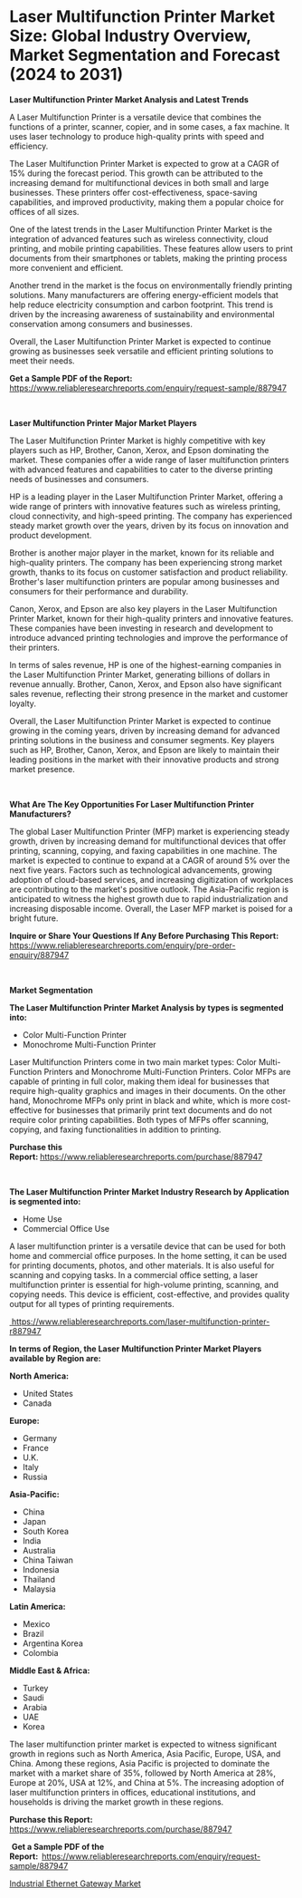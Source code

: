 <p><h1>Laser Multifunction Printer Market Size: Global Industry Overview, Market Segmentation and Forecast (2024 to 2031)</h1></p><p><strong>Laser Multifunction Printer Market Analysis and Latest Trends</strong></p>
<p><p>A Laser Multifunction Printer is a versatile device that combines the functions of a printer, scanner, copier, and in some cases, a fax machine. It uses laser technology to produce high-quality prints with speed and efficiency.</p><p>The Laser Multifunction Printer Market is expected to grow at a CAGR of 15% during the forecast period. This growth can be attributed to the increasing demand for multifunctional devices in both small and large businesses. These printers offer cost-effectiveness, space-saving capabilities, and improved productivity, making them a popular choice for offices of all sizes.</p><p>One of the latest trends in the Laser Multifunction Printer Market is the integration of advanced features such as wireless connectivity, cloud printing, and mobile printing capabilities. These features allow users to print documents from their smartphones or tablets, making the printing process more convenient and efficient.</p><p>Another trend in the market is the focus on environmentally friendly printing solutions. Many manufacturers are offering energy-efficient models that help reduce electricity consumption and carbon footprint. This trend is driven by the increasing awareness of sustainability and environmental conservation among consumers and businesses.</p><p>Overall, the Laser Multifunction Printer Market is expected to continue growing as businesses seek versatile and efficient printing solutions to meet their needs.</p></p>
<p><strong>Get a Sample PDF of the Report:&nbsp;</strong> <a href="https://www.reliableresearchreports.com/enquiry/request-sample/887947">https://www.reliableresearchreports.com/enquiry/request-sample/887947</a></p>
<p>&nbsp;</p>
<p><strong>Laser Multifunction Printer Major Market Players</strong></p>
<p><p>The Laser Multifunction Printer Market is highly competitive with key players such as HP, Brother, Canon, Xerox, and Epson dominating the market. These companies offer a wide range of laser multifunction printers with advanced features and capabilities to cater to the diverse printing needs of businesses and consumers.</p><p>HP is a leading player in the Laser Multifunction Printer Market, offering a wide range of printers with innovative features such as wireless printing, cloud connectivity, and high-speed printing. The company has experienced steady market growth over the years, driven by its focus on innovation and product development.</p><p>Brother is another major player in the market, known for its reliable and high-quality printers. The company has been experiencing strong market growth, thanks to its focus on customer satisfaction and product reliability. Brother's laser multifunction printers are popular among businesses and consumers for their performance and durability.</p><p>Canon, Xerox, and Epson are also key players in the Laser Multifunction Printer Market, known for their high-quality printers and innovative features. These companies have been investing in research and development to introduce advanced printing technologies and improve the performance of their printers.</p><p>In terms of sales revenue, HP is one of the highest-earning companies in the Laser Multifunction Printer Market, generating billions of dollars in revenue annually. Brother, Canon, Xerox, and Epson also have significant sales revenue, reflecting their strong presence in the market and customer loyalty.</p><p>Overall, the Laser Multifunction Printer Market is expected to continue growing in the coming years, driven by increasing demand for advanced printing solutions in the business and consumer segments. Key players such as HP, Brother, Canon, Xerox, and Epson are likely to maintain their leading positions in the market with their innovative products and strong market presence.</p></p>
<p>&nbsp;</p>
<p><strong>What Are The Key Opportunities For Laser Multifunction Printer Manufacturers?</strong></p>
<p><p>The global Laser Multifunction Printer (MFP) market is experiencing steady growth, driven by increasing demand for multifunctional devices that offer printing, scanning, copying, and faxing capabilities in one machine. The market is expected to continue to expand at a CAGR of around 5% over the next five years. Factors such as technological advancements, growing adoption of cloud-based services, and increasing digitization of workplaces are contributing to the market's positive outlook. The Asia-Pacific region is anticipated to witness the highest growth due to rapid industrialization and increasing disposable income. Overall, the Laser MFP market is poised for a bright future.</p></p>
<p><strong>Inquire or Share Your Questions If Any Before Purchasing This Report:</strong> <a href="https://www.reliableresearchreports.com/enquiry/pre-order-enquiry/887947">https://www.reliableresearchreports.com/enquiry/pre-order-enquiry/887947</a></p>
<p>&nbsp;</p>
<p><strong>Market Segmentation</strong></p>
<p><strong>The Laser Multifunction Printer Market Analysis by types is segmented into:</strong></p>
<p><ul><li>Color Multi-Function Printer</li><li>Monochrome Multi-Function Printer</li></ul></p>
<p><p>Laser Multifunction Printers come in two main market types: Color Multi-Function Printers and Monochrome Multi-Function Printers. Color MFPs are capable of printing in full color, making them ideal for businesses that require high-quality graphics and images in their documents. On the other hand, Monochrome MFPs only print in black and white, which is more cost-effective for businesses that primarily print text documents and do not require color printing capabilities. Both types of MFPs offer scanning, copying, and faxing functionalities in addition to printing.</p></p>
<p><strong>Purchase this Report:&nbsp;</strong><a href="https://www.reliableresearchreports.com/purchase/887947">https://www.reliableresearchreports.com/purchase/887947</a></p>
<p>&nbsp;</p>
<p><strong>The Laser Multifunction Printer Market Industry Research by Application is segmented into:</strong></p>
<p><ul><li>Home Use</li><li>Commercial Office Use</li></ul></p>
<p><p>A laser multifunction printer is a versatile device that can be used for both home and commercial office purposes. In the home setting, it can be used for printing documents, photos, and other materials. It is also useful for scanning and copying tasks. In a commercial office setting, a laser multifunction printer is essential for high-volume printing, scanning, and copying needs. This device is efficient, cost-effective, and provides quality output for all types of printing requirements.</p></p>
<p><a href="https://www.reliableresearchreports.com/laser-multifunction-printer-r887947">&nbsp;https://www.reliableresearchreports.com/laser-multifunction-printer-r887947</a></p>
<p><strong>In terms of Region, the Laser Multifunction Printer Market Players available by Region are:</strong></p>
<p>
    <p> <strong> North America: </strong>
        <ul>
            <li>United States</li>
            <li>Canada</li>
        </ul>
        </p> 
    <p> <strong> Europe: </strong>
        <ul>
            <li>Germany</li>
            <li>France</li>
            <li>U.K.</li>
            <li>Italy</li>
            <li>Russia</li>
        </ul>
        </p> 
    <p> <strong> Asia-Pacific: </strong>
        <ul>
            <li>China</li>
            <li>Japan</li>
            <li>South Korea</li>
            <li>India</li>
            <li>Australia</li>
            <li>China Taiwan</li>
            <li>Indonesia</li>
            <li>Thailand</li>
            <li>Malaysia</li>
        </ul>
        </p> 
    <p> <strong> Latin America: </strong>
        <ul>
            <li>Mexico</li>
            <li>Brazil</li>
            <li>Argentina Korea</li>
            <li>Colombia</li>
        </ul>
        </p> 
    <p> <strong> Middle East & Africa: </strong>
        <ul>
            <li>Turkey</li>
            <li>Saudi</li>
            <li>Arabia</li>
            <li>UAE</li>
            <li>Korea</li>
        </ul>
    </p>
    </p>
<p><p>The laser multifunction printer market is expected to witness significant growth in regions such as North America, Asia Pacific, Europe, USA, and China. Among these regions, Asia Pacific is projected to dominate the market with a market share of 35%, followed by North America at 28%, Europe at 20%, USA at 12%, and China at 5%. The increasing adoption of laser multifunction printers in offices, educational institutions, and households is driving the market growth in these regions.</p></p>
<p><strong>Purchase this Report: </strong><a href="https://www.reliableresearchreports.com/purchase/887947">https://www.reliableresearchreports.com/purchase/887947</a></p>
<p>&nbsp;<strong>Get a Sample PDF of the Report:&nbsp;&nbsp;</strong><a href="https://www.reliableresearchreports.com/enquiry/request-sample/887947">https://www.reliableresearchreports.com/enquiry/request-sample/887947</a></p>
<p><strong></strong></p>
<p><p><a href="https://faithful-glue-af3.notion.site/Industrial-Ethernet-Gateway-Market-Size-CAGR-Trends-2024-2030-b376259218d446f5b86977d1bdaa3c38">Industrial Ethernet Gateway Market</a></p></p>